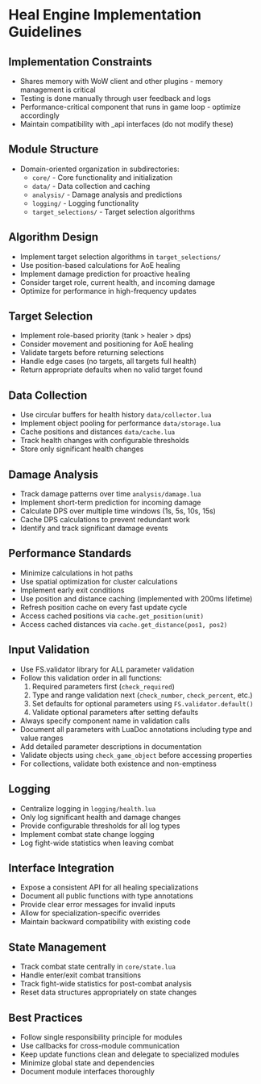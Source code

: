 # Heal Engine Implementation Guidelines

## Implementation Constraints
- Shares memory with WoW client and other plugins - memory management is critical
- Testing is done manually through user feedback and logs
- Performance-critical component that runs in game loop - optimize accordingly
- Maintain compatibility with _api interfaces (do not modify these)

## Module Structure
- Domain-oriented organization in subdirectories:
  - `core/` - Core functionality and initialization
  - `data/` - Data collection and caching
  - `analysis/` - Damage analysis and predictions
  - `logging/` - Logging functionality
  - `target_selections/` - Target selection algorithms

## Algorithm Design
- Implement target selection algorithms in `target_selections/`
- Use position-based calculations for AoE healing
- Implement damage prediction for proactive healing
- Consider target role, current health, and incoming damage
- Optimize for performance in high-frequency updates

## Target Selection
- Implement role-based priority (tank > healer > dps)
- Consider movement and positioning for AoE healing
- Validate targets before returning selections
- Handle edge cases (no targets, all targets full health)
- Return appropriate defaults when no valid target found

## Data Collection
- Use circular buffers for health history `data/collector.lua`
- Implement object pooling for performance `data/storage.lua`
- Cache positions and distances `data/cache.lua`
- Track health changes with configurable thresholds
- Store only significant health changes

## Damage Analysis
- Track damage patterns over time `analysis/damage.lua`
- Implement short-term prediction for incoming damage
- Calculate DPS over multiple time windows (1s, 5s, 10s, 15s)
- Cache DPS calculations to prevent redundant work
- Identify and track significant damage events

## Performance Standards
- Minimize calculations in hot paths
- Use spatial optimization for cluster calculations
- Implement early exit conditions
- Use position and distance caching (implemented with 200ms lifetime)
- Refresh position cache on every fast update cycle
- Access cached positions via `cache.get_position(unit)`
- Access cached distances via `cache.get_distance(pos1, pos2)`

## Input Validation
- Use FS.validator library for ALL parameter validation
- Follow this validation order in all functions:
  1. Required parameters first (`check_required`)
  2. Type and range validation next (`check_number`, `check_percent`, etc.)
  3. Set defaults for optional parameters using `FS.validator.default()`
  4. Validate optional parameters after setting defaults
- Always specify component name in validation calls
- Document all parameters with LuaDoc annotations including type and value ranges
- Add detailed parameter descriptions in documentation
- Validate objects using `check_game_object` before accessing properties
- For collections, validate both existence and non-emptiness

## Logging
- Centralize logging in `logging/health.lua`
- Only log significant health and damage changes
- Provide configurable thresholds for all log types
- Implement combat state change logging
- Log fight-wide statistics when leaving combat

## Interface Integration
- Expose a consistent API for all healing specializations
- Document all public functions with type annotations
- Provide clear error messages for invalid inputs
- Allow for specialization-specific overrides
- Maintain backward compatibility with existing code

## State Management
- Track combat state centrally in `core/state.lua`
- Handle enter/exit combat transitions
- Track fight-wide statistics for post-combat analysis
- Reset data structures appropriately on state changes

## Best Practices
- Follow single responsibility principle for modules
- Use callbacks for cross-module communication
- Keep update functions clean and delegate to specialized modules
- Minimize global state and dependencies
- Document module interfaces thoroughly